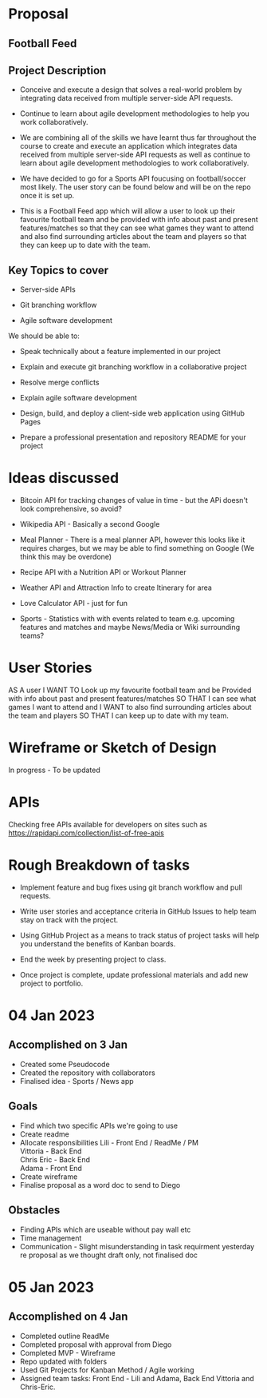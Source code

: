 # Proposal


## Football Feed


## Project Description

* Conceive and execute a design that solves a real-world problem by integrating data received from multiple server-side API requests. 

* Continue to learn about agile development methodologies to help you work collaboratively.

* We are combining all of the skills we have learnt thus far throughout the course to create and execute an application which integrates data received from multiple server-side API requests as well as continue to learn about agile development methodologies to work collaboratively.  

* We have decided to go for a Sports API foucusing on football/soccer most likely. The user story can be found below and will be on the repo once it is set up. 

* This is a Football Feed app which will allow a user to look up their favourite football team and be provided with info about past and present features/matches so that they can see what games they want to attend and also find surrounding articles about the team and players so that they can keep up to date with the team.




## Key Topics to cover

* Server-side APIs

* Git branching workflow

* Agile software development

We should be able to:

* Speak technically about a feature implemented in our project

* Explain and execute git branching workflow in a collaborative project

* Resolve merge conflicts

* Explain agile software development

* Design, build, and deploy a client-side web application using GitHub Pages

* Prepare a professional presentation and repository README for your project


# Ideas discussed

* Bitcoin API for tracking changes of value in time - but the APi doesn't look comprehensive, so avoid?

* Wikipedia API - Basically a second Google

* Meal Planner - There is a meal planner API, however this looks like it requires charges, but we may be able to find something on Google (We think this may be overdone)

* Recipe API with a Nutrition API or Workout Planner

* Weather API and Attraction Info to create Itinerary for area

* Love Calculator API - just for fun

* Sports - Statistics with with events related to team e.g. upcoming features and matches and maybe News/Media or Wiki surrounding teams?


# User Stories

AS A user I WANT TO 
Look up my favourite football team and be
Provided with info about past and present features/matches 
SO THAT I can see what games I want to attend and
I WANT to also find surrounding articles about the team and players 
SO THAT I can keep up to date with my team.

# Wireframe or Sketch of Design

In progress - To be updated 

# APIs

Checking free APIs available for developers on sites such as https://rapidapi.com/collection/list-of-free-apis


# Rough Breakdown of tasks

* Implement feature and bug fixes using git branch workflow and pull requests.

* Write user stories and acceptance criteria in GitHub Issues to help team stay on track with the project. 

* Using GitHub Project as a means to track status of project tasks will help you understand the benefits of Kanban boards.

* End the week by presenting project to class. 

* Once project is complete, update  professional materials and add new project to portfolio.


# 04 Jan 2023

## Accomplished on 3 Jan

* Created some Pseudocode
* Created the repository with collaborators
* Finalised idea - Sports / News app

## Goals

* Find which two specific APIs we're going to use
* Create readme
* Allocate responsibilities
    Lili - Front End / ReadMe / PM  
    Vittoria - Back End  
    Chris Eric - Back End  
    Adama - Front End  
* Create wireframe 
* Finalise proposal as a word doc to send to Diego

## Obstacles
* Finding APIs which are useable without pay wall etc 
* Time management
* Communication - Slight misunderstanding in task requirment yesterday re proposal as we thought draft only, not finalised doc

# 05 Jan 2023

## Accomplished on 4 Jan

* Completed outline ReadMe
* Completed proposal with approval from Diego
* Completed MVP - Wireframe
* Repo updated with folders
* Used Git Projects for Kanban Method / Agile working
* Assigned team tasks: Front End - Lili and Adama, Back End Vittoria and Chris-Eric.

















